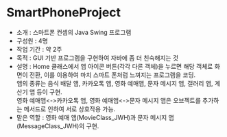 # SmartPhoneProject
- 소개 : 스마트폰 컨셉의 Java Swing 프로그램
- 구성원 : 4명
- 작업 기간 : 약 2주
- 목적 : GUI 기반 프로그램을 구현하여 자바에 좀 더 친숙해지는 것
- 설명 : Home 클래스에서 앱 아이콘 버튼(각각 다른 객체)을 누르면 해당 객체로 화면이 전환, 이를 이용하여 마치 스마트 폰처럼 느껴지는 프로그램을 코딩.  
앱의 종류는 음식 배달 앱, 카카오톡 앱, 영화 예매앱, 문자 메시지 앱, 갤러리 앱, 계산기 앱 등이 구현.  
영화 예매앱<->카카오톡 앱, 영화 예매앱<->문자 메시지 앱은 오브젝트를 추가하는 메서드로 인하여 서로 상호작용 가능.
- 맡은 역할 : 영화 예매 앱(MovieClass_JWH)과 문자 메시지 앱(MessageClass_JWH)의 구현.
